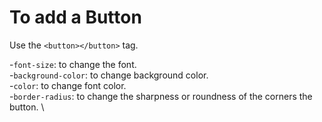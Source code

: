 # To add a Button

Use the `<button></button>` tag.

-`font-size`: to change the font. \
-`background-color`: to change background color. \
-`color`: to change font color. \
-`border-radius`: to change the sharpness or roundness of the corners the button. \
